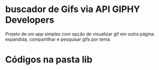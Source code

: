 # buscador de Gifs via API GIPHY Developers

Projeto de um app simples com opção de visualizar gif em outra página expandida,
compartilhar e pesquisar gifs por tema.

# Códigos na pasta lib

